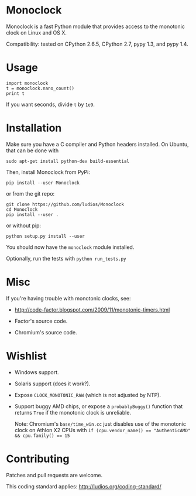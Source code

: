 Monoclock
=========

Monoclock is a fast Python module that provides access to the
monotonic clock on Linux and OS X.

Compatibility: tested on CPython 2.6.5, CPython 2.7, pypy 1.3,
and pypy 1.4.



Usage
=====

```
import monoclock
t = monoclock.nano_count()
print t
```

If you want seconds, divide `t` by `1e9`.



Installation
============

Make sure you have a C compiler and Python headers installed.  On Ubuntu,
that can be done with

```
sudo apt-get install python-dev build-essential
```

Then, install Monoclock from PyPi:

```
pip install --user Monoclock
```

or from the git repo:

```
git clone https://github.com/ludios/Monoclock
cd Monoclock
pip install --user .
```

or without pip:

```
python setup.py install --user
```

You should now have the `monoclock` module installed.

Optionally, run the tests with `python run_tests.py`



Misc
====

If you're having trouble with monotonic clocks, see:

*	http://code-factor.blogspot.com/2009/11/monotonic-timers.html

*	Factor's source code.

*	Chromium's source code.



Wishlist
========

*	Windows support.

*	Solaris support (does it work?).

*	Expose `CLOCK_MONOTONIC_RAW` (which is not adjusted by NTP).

*	Support buggy AMD chips, or expose a `probablyBuggy()`
	function that returns `True` if the monotonic clock is
	unreliable.

	Note: Chromium's `base/time_win.cc` just disables use of the
	monotonic clock on Athlon X2 CPUs with
	`if (cpu.vendor_name() == "AuthenticAMD" && cpu.family() == 15`



Contributing
============

Patches and pull requests are welcome.

This coding standard applies: http://ludios.org/coding-standard/
